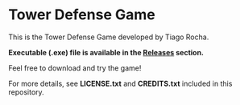 # Tower Defense Game

This is the Tower Defense Game developed by Tiago Rocha.

**Executable (.exe) file is available in the [Releases](https://github.com/TiagoR07/Tower-Defense-Game/releases) section.**

Feel free to download and try the game!

For more details, see **LICENSE.txt** and **CREDITS.txt** included in this repository.
